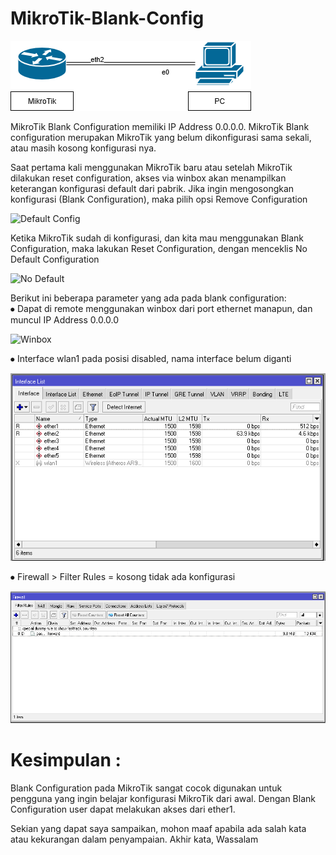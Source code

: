 # MikroTik-Blank-Config

![Topo](Topo.png)

 MikroTik Blank Configuration memiliki IP Address 0.0.0.0. MikroTik Blank configuration merupakan MikroTik yang belum dikonfigurasi sama sekali, atau masih kosong konfigurasi nya.

 Saat pertama kali menggunakan MikroTik baru atau setelah MikroTik dilakukan reset configuration,  akses via winbox akan menampilkan keterangan konfigurasi default dari pabrik. Jika ingin mengosongkan konfigurasi (Blank Configuration), maka pilih opsi Remove Configuration

![Default Config](Default%20Config.jpeg) 

 Ketika MikroTik sudah di konfigurasi, dan kita mau menggunakan Blank Configuration, maka lakukan Reset Configuration, dengan menceklis No Default Configuration
 
![No Default](Noo%20Default.png)

Berikut ini beberapa parameter yang ada pada blank configuration:\
 ⦁	Dapat di remote menggunakan winbox dari port ethernet manapun, dan muncul IP Address 0.0.0.0

 ![Winbox](Winbox.png)

 ⦁	Interface wlan1 pada posisi disabled, nama interface belum diganti  

![Interface](Interface.png)

 ⦁	Firewall > Filter Rules = kosong tidak ada konfigurasi 

![Firewall](Firewall.png)

# Kesimpulan : 
 Blank Configuration pada MikroTik sangat cocok digunakan untuk pengguna yang ingin belajar konfigurasi MikroTik dari awal. Dengan Blank Configuration user dapat melakukan akses dari ether1.

Sekian yang dapat saya sampaikan, mohon maaf apabila ada salah kata atau kekurangan dalam penyampaian. Akhir kata, Wassalam
